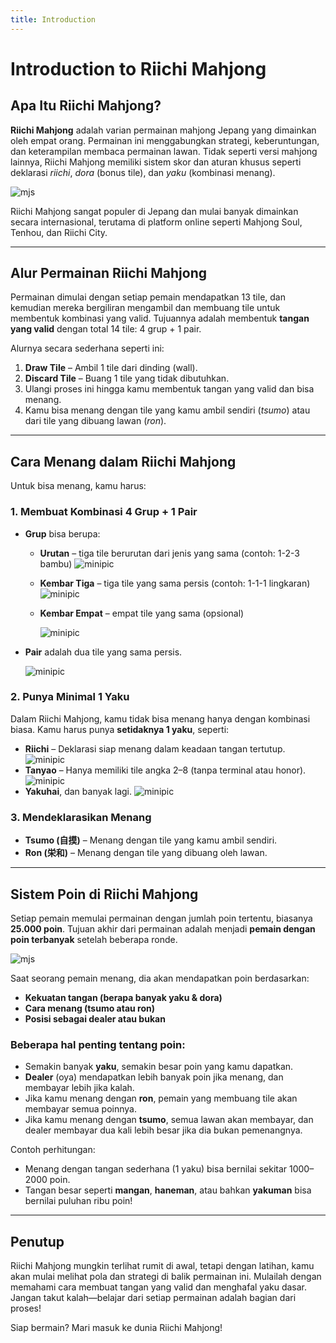 ```yaml
---
title: Introduction
---
```


# Introduction to Riichi Mahjong

## Apa Itu Riichi Mahjong?

**Riichi Mahjong** adalah varian permainan mahjong Jepang yang dimainkan oleh empat orang. Permainan ini menggabungkan strategi, keberuntungan, dan keterampilan membaca permainan lawan. Tidak seperti versi mahjong lainnya, Riichi Mahjong memiliki sistem skor dan aturan khusus seperti deklarasi *riichi*, *dora* (bonus tile), dan *yaku* (kombinasi menang).


![mjs](/assets/image/riichiss.jpg)


Riichi Mahjong sangat populer di Jepang dan mulai banyak dimainkan secara internasional, terutama di platform online seperti Mahjong Soul, Tenhou, dan Riichi City.

---

## Alur Permainan Riichi Mahjong

Permainan dimulai dengan setiap pemain mendapatkan 13 tile, dan kemudian mereka bergiliran mengambil dan membuang tile untuk membentuk kombinasi yang valid. Tujuannya adalah membentuk **tangan yang valid** dengan total 14 tile: 4 grup + 1 pair.

Alurnya secara sederhana seperti ini:

1. **Draw Tile** – Ambil 1 tile dari dinding (wall).
2. **Discard Tile** – Buang 1 tile yang tidak dibutuhkan.
3. Ulangi proses ini hingga kamu membentuk tangan yang valid dan bisa menang.
4. Kamu bisa menang dengan tile yang kamu ambil sendiri (*tsumo*) atau dari tile yang dibuang lawan (*ron*).

---

## Cara Menang dalam Riichi Mahjong

Untuk bisa menang, kamu harus:

### 1. Membuat Kombinasi 4 Grup + 1 Pair
- **Grup** bisa berupa:
  - **Urutan** – tiga tile berurutan dari jenis yang sama (contoh: 1-2-3 bambu)
  ![minipic](/assets/image/sou-seq.png)  
  - **Kembar Tiga** – tiga tile yang sama persis (contoh: 1-1-1 lingkaran)
  ![minipic](/assets/image/ipin-triplet.png)  
  - **Kembar Empat** – empat tile yang sama (opsional)

    ![minipic](/assets/image/i-man-quad.png)  

- **Pair** adalah dua tile yang sama persis.

    ![minipic](/assets/image/white-pair.png)  

### 2. Punya Minimal 1 Yaku
Dalam Riichi Mahjong, kamu tidak bisa menang hanya dengan kombinasi biasa. Kamu harus punya **setidaknya 1 yaku**, seperti:
- **Riichi** – Deklarasi siap menang dalam keadaan tangan tertutup.
![minipic](/assets/image/riichi.png)  
- **Tanyao** – Hanya memiliki tile angka 2–8 (tanpa terminal atau honor).
![minipic](/assets/image/all-simples.png)  
- **Yakuhai**, dan banyak lagi.
![minipic](/assets/image/roundwind.png)  

### 3. Mendeklarasikan Menang
- **Tsumo (自摸)** – Menang dengan tile yang kamu ambil sendiri.
- **Ron (栄和)** – Menang dengan tile yang dibuang oleh lawan.

---

## Sistem Poin di Riichi Mahjong

Setiap pemain memulai permainan dengan jumlah poin tertentu, biasanya **25.000 poin**. Tujuan akhir dari permainan adalah menjadi **pemain dengan poin terbanyak** setelah beberapa ronde.

![mjs](/assets/image/poin.png)


Saat seorang pemain menang, dia akan mendapatkan poin berdasarkan:
- **Kekuatan tangan (berapa banyak yaku & dora)**
- **Cara menang (tsumo atau ron)**
- **Posisi sebagai dealer atau bukan**

### Beberapa hal penting tentang poin:
- Semakin banyak **yaku**, semakin besar poin yang kamu dapatkan.
- **Dealer** (oya) mendapatkan lebih banyak poin jika menang, dan membayar lebih jika kalah.
- Jika kamu menang dengan **ron**, pemain yang membuang tile akan membayar semua poinnya.
- Jika kamu menang dengan **tsumo**, semua lawan akan membayar, dan dealer membayar dua kali lebih besar jika dia bukan pemenangnya.

Contoh perhitungan:
- Menang dengan tangan sederhana (1 yaku) bisa bernilai sekitar 1000–2000 poin.
- Tangan besar seperti **mangan**, **haneman**, atau bahkan **yakuman** bisa bernilai puluhan ribu poin!

---

## Penutup

Riichi Mahjong mungkin terlihat rumit di awal, tetapi dengan latihan, kamu akan mulai melihat pola dan strategi di balik permainan ini. Mulailah dengan memahami cara membuat tangan yang valid dan menghafal yaku dasar. Jangan takut kalah—belajar dari setiap permainan adalah bagian dari proses!

Siap bermain? Mari masuk ke dunia Riichi Mahjong!

